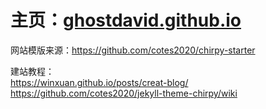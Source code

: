 # 主页：[ghostdavid.github.io](https://ghostdavid.github.io/) <br>

网站模版来源：https://github.com/cotes2020/chirpy-starter<br>

建站教程：<br>
https://winxuan.github.io/posts/creat-blog/<br>
https://github.com/cotes2020/jekyll-theme-chirpy/wiki<br>
